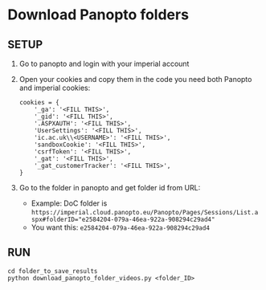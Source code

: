 # Download Panopto folders

## SETUP
1. Go to panopto and login with your imperial account
2. Open your cookies and copy them in the code you need both Panopto and imperial cookies:
   
    ```
    cookies = {
        '_ga': '<FILL THIS>',
        '_gid': '<FILL THIS>',
        '.ASPXAUTH': '<FILL THIS>',
        'UserSettings': '<FILL THIS>',
        'ic.ac.uk\\<USERNAME>': '<FILL THIS>',
        'sandboxCookie': '<FILL THIS>',
        'csrfToken': '<FILL THIS>',
        '_gat': '<FILL THIS>',
        '_gat_customerTracker': '<FILL THIS>',
    }
    ```
3. Go to the folder in panopto and get folder id from URL:
     - Example: DoC folder is `https://imperial.cloud.panopto.eu/Panopto/Pages/Sessions/List.aspx#folderID="e2584204-079a-46ea-922a-908294c29ad4"`
     - You want this: `e2584204-079a-46ea-922a-908294c29ad4`


## RUN 

```
cd folder_to_save_results
python download_panopto_folder_videos.py <folder_ID>
```
